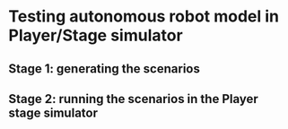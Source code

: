 # Testing autonomous robot model in Player/Stage simulator

## Stage 1: generating the scenarios

## Stage 2: running the scenarios in the Player stage simulator
